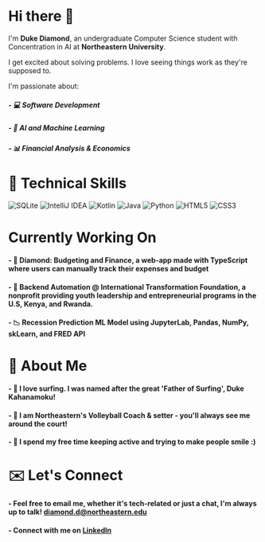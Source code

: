 # Hi there 👋

I'm **Duke Diamond**, an undergraduate Computer Science student with Concentration in AI at **Northeastern University**.

I get excited about solving problems. I love seeing things work as they're supposed to.

I'm passionate about:
##### -  💻 Software Development
##### -  🤖 AI and Machine Learning
##### -  📊 Financial Analysis & Economics 

# 🔧 Technical Skills
![SQLite](https://img.shields.io/badge/sqlite-%2307405e.svg?style=for-the-badge&logo=sqlite&logoColor=white) ![IntelliJ IDEA](https://img.shields.io/badge/IntelliJIDEA-000000.svg?style=for-the-badge&logo=intellij-idea&logoColor=white) ![Kotlin](https://img.shields.io/badge/kotlin-%237F52FF.svg?style=for-the-badge&logo=kotlin&logoColor=white) ![Java](https://img.shields.io/badge/java-%23ED8B00.svg?style=for-the-badge&logo=openjdk&logoColor=white) ![Python](https://img.shields.io/badge/python-3670A0?style=for-the-badge&logo=python&logoColor=ffdd54) ![HTML5](https://img.shields.io/badge/html5-%23E34F26.svg?style=for-the-badge&logo=html5&logoColor=white) ![CSS3](https://img.shields.io/badge/css3-%231572B6.svg?style=for-the-badge&logo=css3&logoColor=white) 

# Currently Working On
#### - 🏦 Diamond: Budgeting and Finance, a web-app made with TypeScript where users can manually track their expenses and budget
#### - 💼 Backend Automation @ International Transformation Foundation, a nonprofit providing youth leadership and entrepreneurial programs in the U.S, Kenya, and Rwanda.
#### - 📉 Recession Prediction ML Model using JupyterLab, Pandas, NumPy, skLearn, and FRED API

# 💎 About Me
#### - 🌊 I love surfing. I was named after the great 'Father of Surfing', Duke Kahanamoku!
#### - 🏐 I am Northeastern's Volleyball Coach & setter - you'll always see me around the court! 
#### - 🤙 I spend my free time keeping active and trying to make people smile :) 

# ✉️ Let's Connect
#### - Feel free to email me, whether it's tech-related or just a chat, I'm always up to talk! diamond.d@northeastern.edu
#### - Connect with me on [LinkedIn]([(https://www.linkedin.com/in/duke-diamond-536002327/)]())
